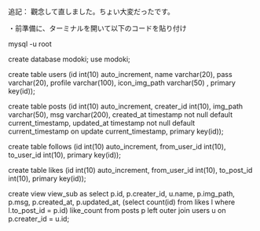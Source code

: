 
<!-- ※今回は、formの内容とかflashメッセージの機能をcookieを利用し実現しています。ただ本来はsessionで実装すべきらしい。まぁcookieの勉強になったと思ってそのままにします。(修正が面倒だからじゃないですよ。) -->

追記： 觀念して直しました。ちょい大変だったです。

・前準備に、ターミナルを開いて以下のコードを貼り付け

mysql -u root

create database modoki;
use modoki;

create table users (id int(10) auto_increment, name varchar(20), pass varchar(20), profile varchar(100), icon_img_path varchar(50) , primary key(id));

create table posts (id int(10) auto_increment, creater_id int(10), img_path varchar(50), msg varchar(200), created_at timestamp not null default current_timestamp, updated_at timestamp not null default current_timestamp on update current_timestamp, primary key(id));

create table follows (id int(10) auto_increment, from_user_id int(10), to_user_id int(10), primary key(id));

create table likes (id int(10) auto_increment, from_user_id int(10), to_post_id int(10), primary key(id));

create view view_sub as select p.id, p.creater_id, u.name, p.img_path, p.msg, p.created_at, p.updated_at, (select count(id) from likes l where l.to_post_id = p.id) like_count from posts p left outer join users u on p.creater_id = u.id;
